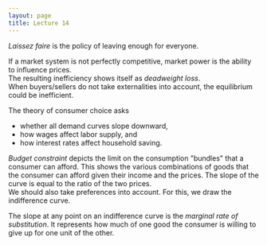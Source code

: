 ```yaml
---
layout: page
title: Lecture 14
---
```


<script type="text/javascript" async src="https://cdnjs.cloudflare.com/ajax/libs/mathjax/2.7.5/latest.js?config=TeX-MML-AM_CHTML" async></script>

_Laissez faire_ is the policy of leaving enough for everyone.

If a market system is not perfectly competitive, market power is the ability to influence prices.    
The resulting inefficiency shows itself as _deadweight loss_.    
When buyers/sellers do not take externalities into account, the equilibrium could be inefficient. 

The theory of consumer choice asks
* whether all demand curves slope downward,
* how wages affect labor supply, and
* how interest rates affect household saving.

_Budget constraint_ depicts the limit on the consumption "bundles" that a consumer can afford. This shows the various combinations of goods that the consumer can afford given their income and the prices. The slope of the curve is equal to the ratio of the two prices.    
We should also take preferences into account. For this, we draw the indifference curve.

The slope at any point on an indifference curve is the _marginal rate of substitution_. It represents how much of one good the consumer is willing to give up for one unit of the other.
